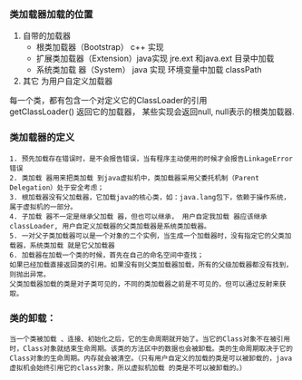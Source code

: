 
### 类加载器加载的位置
1. 自带的加载器
    - 根类加载器（Bootstrap） c++ 实现
    - 扩展类加载器（Extension）java实现 jre.ext 和java.ext 目录中加载
    - 系统类加载 器（System） java 实现 环境变量中加载 classPath 
2. 其它 为用户自定义加载器

每一个类，都有包含一个对定义它的ClassLoader的引用  
getClassLoader() 返回它的加载器，
某些实现会返回null, null表示的根类加载器.

### 类加载器的定义
    1. 预先加载存在错误时，是不会报告错误，当有程序主动使用的时候才会报告LinkageError错误
    2. 类加载 器用来把类加载 到java虚拟机中，类加载器采用父委托机制（Parent Delegation）处于安全考虑；
    3. 根加载器没有父加载器，它加载java的核心类，如：java.lang包下，依赖于操作系统，属于虚拟机的一部分。
    4. 子加载 器不一定是继承父加载 器，但也可以继承， 用户自定我加载 器应该继承 classLoader, 用户自定义加载器的父类加载器是系统类加载器。
    5. 一对父子类加载器可以是一个对象的二个实例，当生成一个加载器时，没有指定它的父类加载器，系统类加载 就是它父加载器
    6. 加载器在加载一个类的时候，首先在自己的命名空间中查找；
    如果已经加载直接返回类的引用。如果没有则父类加载器加载，所有的父级加载器都没有找到，则抛出异常。
    父类加载器加载的类是对子类可见的，不同的类加载器之前是不可见的，但可以通过反射来获取。

### 类的卸载：
    当一个类被加载 、连接、初始化之后，它的生命周期就开始了。当它的Class对象不在被引用时，Class对象就结束生命周期。该类的方法区中的数据也会被卸载。类的生命周期取决于它的Class对象的生命周期。内存就会被清空。（只有用户自定义的加载的类是可以被卸载的，java虚拟机会始终引用它的class对象，所以虚拟机加载 的类是不可以被卸载的。）
